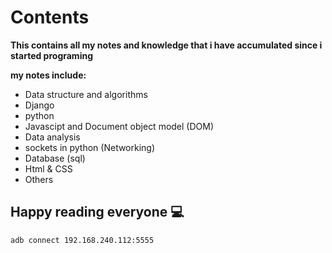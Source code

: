 # Contents
**This contains all my notes and knowledge that i have accumulated since i started programing**

**my notes include:**
- Data structure and algorithms
- Django
- python
- Javascipt and Document object model (DOM)
- Data analysis
- sockets in python (Networking)
- Database (sql)
- Html & CSS
- Others

## Happy reading everyone 💻


`adb connect 192.168.240.112:5555`